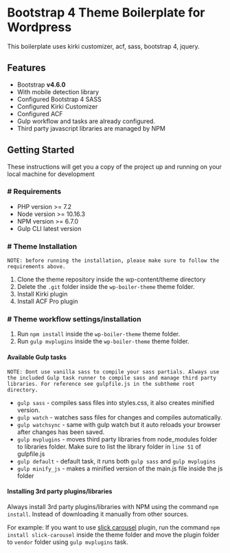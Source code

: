 # Bootstrap 4 Theme Boilerplate for Wordpress
This boilerplate uses kirki customizer, acf, sass, bootstrap 4, jquery.

## Features

- Bootstrap **v4.6.0**
- With mobile detection library
- Configured Bootstrap 4 SASS
- Configured Kirki Customizer
- Configured ACF
- Gulp workflow and tasks are already configured.
- Third party javascript libraries are managed by NPM

## Getting Started
These instructions will get you a copy of the project up and running on your local machine for development

### # Requirements
- PHP version >= 7.2
- Node version >= 10.16.3
- NPM version >= 6.7.0
- Gulp CLI latest version

### # Theme Installation
```
NOTE: before running the installation, please make sure to follow the requirements above.
```

1. Clone the theme repository inside the wp-content/theme directory
2. Delete the `.git` folder inside the `wp-boiler-theme` theme folder.
3. Install Kirki plugin
4. Install ACF Pro plugin

### # Theme workflow settings/installation
1. Run `npm install` inside the `wp-boiler-theme` theme folder.
1. Run `gulp mvplugins` inside the `wp-boiler-theme` theme folder.

#### Available Gulp tasks

```
NOTE: Dont use vanilla sass to compile your sass partials. Always use the included Gulp task runner to compile sass and manage third party libraries. For reference see gulpfile.js in the subtheme root directory.
```

- `gulp sass` - compiles sass files into styles.css, it also creates minified version.
- `gulp watch` - watches sass files for changes and compiles automatically.
- `gulp watchsync` - same with gulp watch but it auto reloads your browser after changes has been saved.
- `gulp mvplugins` - moves third party libraries from node_modules folder to libraries folder. Make sure to list the library folder in `line 51` of gulpfile.js
- `gulp default` - default task, it runs both `gulp sass` and `gulp mvplugins`
- `gulp minify_js` - makes a minified version of the main.js file inside the js folder

#### Installing 3rd party plugins/libraries
Always install 3rd party plugins/libraries with NPM using the command `npm install`. Instead of downloading it manually from other sources.

For example: If you want to use [slick carousel](http://kenwheeler.github.io/slick/) plugin, run the command `npm install slick-carousel` inside the theme folder and move the plugin folder to `vendor` folder using `gulp mvplugins` task.
